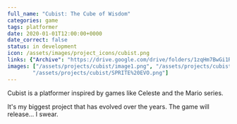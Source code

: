 ```yaml
---
full_name: "Cubist: The Cube of Wisdom"
categories: game
tags: platformer
date: 2020-01-01T12:00:00+0000
date_correct: false
status: in development
icon: /assets/images/project_icons/cubist.png
links: {"Archive": "https://drive.google.com/drive/folders/1zqHm7BwGi1RakzmRJxqEnpxNLGascmp5?usp=share_link"}
images: ["/assets/projects/cubist/image1.png", "/assets/projects/cubist/image2.png", "/assets/projects/cubist/Cubist%20Ref.png", 
        "/assets/projects/cubist/SPRITE%20EVO.png"]
---
```


Cubist is a platformer inspired by games like Celeste and the Mario series.

It's my biggest project that has evolved over the years.
The game will release... I swear.